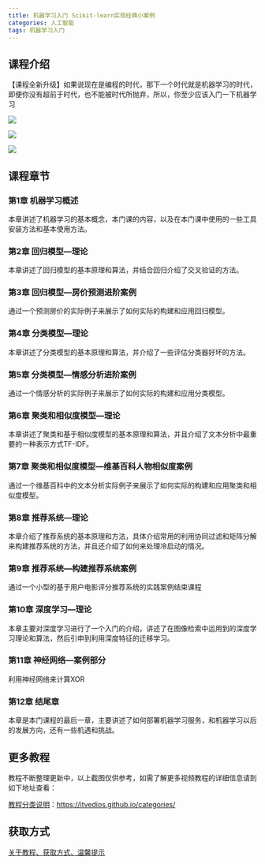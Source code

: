 ```yaml
---
title: 机器学习入门 Scikit-learn实现经典小案例
categories: 人工智能
tags: 机器学习入门
---
```


## 课程介绍

【课程全新升级】如果说现在是编程的时代，那下一个时代就是机器学习的时代，即便你没有超前于时代，也不能被时代所抛弃，所以，你至少应该入门一下机器学习

![](http://oqn6ggw87.bkt.clouddn.com/机器学习入门1.png)

<!--more-->

![](http://oqn6ggw87.bkt.clouddn.com/机器学习入门2.png)

![](http://oqn6ggw87.bkt.clouddn.com/机器学习入门3.png)

## 课程章节

### 第1章 机器学习概述

本章讲述了机器学习的基本概念，本门课的内容，以及在本门课中使用的一些工具安装方法和基本使用方法。

### 第2章 回归模型—理论

本章讲述了回归模型的基本原理和算法，并结合回归介绍了交叉验证的方法。

### 第3章 回归模型—房价预测进阶案例

通过一个预测房价的实际例子来展示了如何实际的构建和应用回归模型。

### 第4章 分类模型—理论

本章讲述了分类模型的基本原理和算法，并介绍了一些评估分类器好坏的方法。

### 第5章 分类模型—情感分析进阶案例

通过一个情感分析的实际例子来展示了如何实际的构建和应用分类模型。

### 第6章 聚类和相似度模型—理论

本章讲述了聚类和基于相似度模型的基本原理和算法，并且介绍了文本分析中最重要的一种表示方式TF-IDF。

### 第7章 聚类和相似度模型—维基百科人物相似度案例

通过一个维基百科中的文本分析实际例子来展示了如何实际的构建和应用聚类和相似度模型。

### 第8章 推荐系统—理论

本章介绍了推荐系统的基本原理和方法，具体介绍常用的利用协同过滤和矩阵分解来构建推荐系统的方法，并且还介绍了如何来处理冷启动的情况。

### 第9章 推荐系统—构建推荐系统案例

通过一个小型的基于用户电影评分推荐系统的实践案例结束课程

### 第10章 深度学习—理论

本章主要对深度学习进行了一个入门的介绍，讲述了在图像检索中运用到的深度学习理论和算法，然后引申到利用深度特征的迁移学习。

### 第11章 神经网络—案例部分

利用神经网络来计算XOR

### 第12章 结尾章

本章是本门课程的最后一章，主要讲述了如何部署机器学习服务，和机器学习以后的发展方向，还有一些机遇和挑战。

## 更多教程

教程不断整理更新中，以上截图仅供参考，如需了解更多视频教程的详细信息请到如下地址查看：

[教程分类说明](https://itvedios.github.io/categories/)：<https://itvedios.github.io/categories/>

## 获取方式

[关于教程、获取方式、温馨提示](https://itvedios.github.io/about/)
